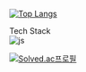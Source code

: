 [![Top Langs](https://github-readme-stats.vercel.app/api/top-langs/?username=novvvv)](https://github.com/anuraghazra/github-readme-stats)<br>

Tech Stack<br>
![js](https://img.shields.io/badge/[JavaScript-F7DF1E?style=for-the-badge&logo=JavaScript&logoColor=white](https://img.shields.io/badge/Java-ED8B00?style=for-the-badge&logo=openjdk&logoColor=white))

[![Solved.ac프로필](http://mazassumnida.wtf/api/mini/generate_badge?boj=nov2pro)](https://solved.ac/nov2pro)
